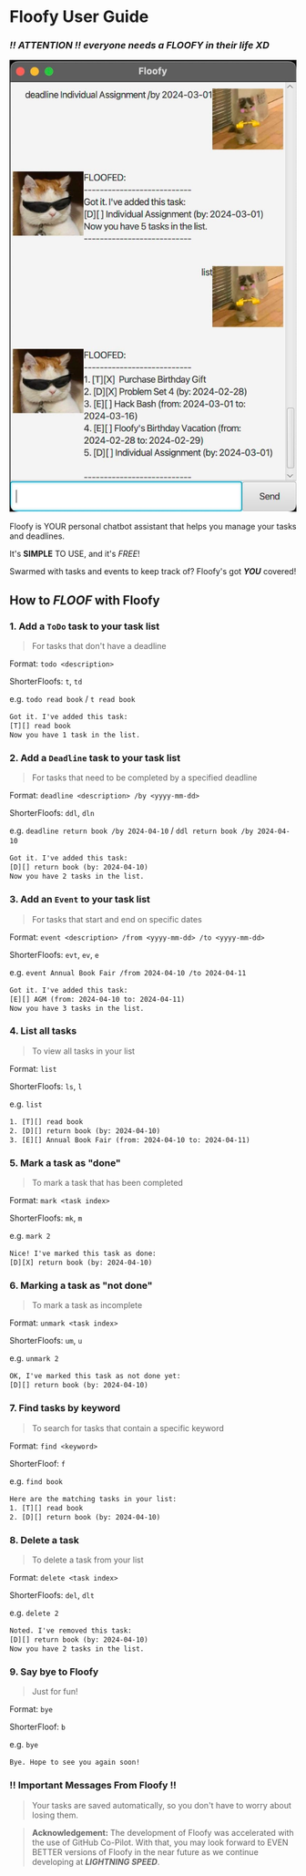 # Floofy User Guide

### _!! ATTENTION !! everyone needs a *FLOOFY* in their life XD_
![Floofy 101](./Ui.png)

Floofy is YOUR personal chatbot assistant that helps you manage your tasks and deadlines.

It's __SIMPLE__ TO USE, and it's _FREE_! 

Swarmed with tasks and events to keep track of? Floofy's got ___YOU___ covered! 

## How to _FLOOF_ with Floofy

### 1. Add a `ToDo` task to your task list
>For tasks that don't have a deadline

Format: `todo <description>`

ShorterFloofs: `t`, `td`

e.g. `todo read book` / `t read book`

```
Got it. I've added this task:
[T][] read book
Now you have 1 task in the list.
```

### 2. Add a `Deadline` task to your task list

> For tasks that need to be completed by a specified deadline

Format: `deadline <description> /by <yyyy-mm-dd>`

ShorterFloofs: `ddl`, `dln`

e.g. `deadline return book /by 2024-04-10` / `ddl return book /by 2024-04-10`

```
Got it. I've added this task:
[D][] return book (by: 2024-04-10)
Now you have 2 tasks in the list.
```

### 3. Add an `Event` to your task list

> For tasks that start and end on specific dates

Format: `event <description> /from <yyyy-mm-dd> /to <yyyy-mm-dd>`

ShorterFloofs: `evt`, `ev`, `e`

e.g. `event Annual Book Fair /from 2024-04-10 /to 2024-04-11`

```
Got it. I've added this task:
[E][] AGM (from: 2024-04-10 to: 2024-04-11)
Now you have 3 tasks in the list.
```

### 4. List all tasks
> To view all tasks in your list

Format: `list`

ShorterFloofs: `ls`, `l`

e.g. `list`

```
1. [T][] read book
2. [D][] return book (by: 2024-04-10)
3. [E][] Annual Book Fair (from: 2024-04-10 to: 2024-04-11)
```

### 5. Mark a task as "done"

> To mark a task that has been completed

Format: `mark <task index>`

ShorterFloofs: `mk`, `m`

e.g. `mark 2`

```
Nice! I've marked this task as done:
[D][X] return book (by: 2024-04-10)
```

### 6. Marking a task as "not done"

> To mark a task as incomplete

Format: `unmark <task index>`

ShorterFloofs: `um`, `u`

e.g. `unmark 2`

```
OK, I've marked this task as not done yet:
[D][] return book (by: 2024-04-10)
```

### 7. Find tasks by keyword

> To search for tasks that contain a specific keyword

Format: `find <keyword>`

ShorterFloof: `f`

e.g. `find book`

```
Here are the matching tasks in your list:
1. [T][] read book
2. [D][] return book (by: 2024-04-10)
```

### 8. Delete a task

> To delete a task from your list

Format: `delete <task index>`

ShorterFloofs: `del`, `dlt`

e.g. `delete 2`

```
Noted. I've removed this task:
[D][] return book (by: 2024-04-10)
Now you have 2 tasks in the list.
```

### 9. Say bye to Floofy 

> Just for fun! 

Format: `bye`

ShorterFloof: `b`

e.g. `bye`

```
Bye. Hope to see you again soon!
```

### !! Important Messages From Floofy !!
> Your tasks are saved automatically, so you don't have to worry about losing them.

> __Acknowledgement:__ The development of Floofy was accelerated with the use of GitHub Co-Pilot. 
> With that, you may look forward to EVEN BETTER versions of Floofy in the near future 
> as we continue developing at __*LIGHTNING SPEED*__.